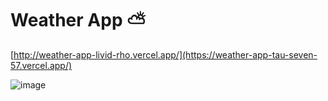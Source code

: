 # Weather App ⛅
[http://weather-app-livid-rho.vercel.app/](https://weather-app-tau-seven-57.vercel.app/)

![image](https://github.com/Dev-Anyelo/WeatherAPP/assets/137204513/1db008cd-3e0a-4bb6-90d5-19167bd4a728)





